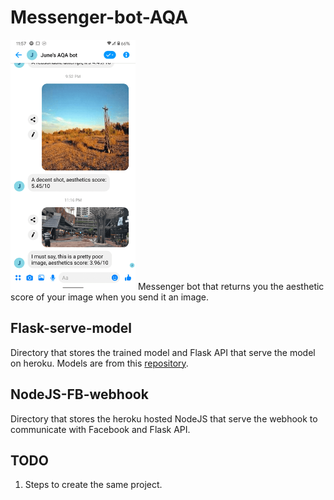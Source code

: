# Messenger-bot-AQA
<img src="/assets/application_demo.png" width="200" height="400"/>
Messenger bot that returns you the aesthetic score of your image when you send it an image.

## Flask-serve-model
Directory that stores the trained model and Flask API that serve the model on heroku. Models are from this [repository](https://github.com/chingjunehao/SSL-Inpainting-AQA).

## NodeJS-FB-webhook
Directory that stores the heroku hosted NodeJS that serve the webhook to communicate with Facebook and Flask API.

## TODO
1) Steps to create the same project.
